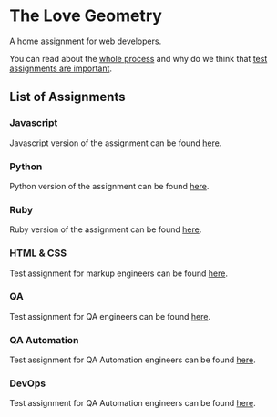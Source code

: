The Love Geometry
=================

A home assignment for web developers.

You can read about the [whole process](PROCESS.md) and why do we think that
[test assignments are important](WHY-TA-DEFENCE.md).

List of Assignments
-------------------

### Javascript

Javascript version of the assignment can be found [here](./javascript).

### Python

Python version of the assignment can be found [here](./python).

### Ruby

Ruby version of the assignment can be found [here](./ruby).

### HTML & CSS

Test assignment for markup engineers can be found [here](./html).

### QA

Test assignment for QA engineers can be found [here](./qa).

### QA Automation

Test assignment for QA Automation engineers can be found [here](./qa-automation).

### DevOps

Test assignment for QA Automation engineers can be found [here](./devops).
